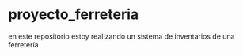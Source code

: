 # proyecto_ferreteria
en este repositorio estoy realizando un sistema de inventarios de una ferretería
